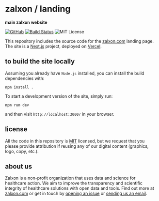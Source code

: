 
# zalxon / landing

**main zalxon website**

[![GitHub][github-badge]][github]
[![Build Status]][actions]
![MIT License][]

[github]: https://github.com/zalxon/landing
[github-badge]: https://badgen.net/badge/-/github?icon=github&label
[build status]: https://github.com/zalxon/landing/actions/workflows/main.yml/badge.svg
[actions]: https://github.com/zalxon/landing/actions/workflows/main.yml
[mit license]: https://badgen.net/badge/license/MIT/blue

This repository includes the source code for the [zalxon.com](https://zalxon.com/) landing page. The site is a [Next.js](https://nextjs.org/) project, deployed on [Vercel](https://vercel.com/).

## to build the site locally

Assuming you already have `Node.js` installed, you can install the build dependencies with:

```shell
npm install .
```

To start a development version of the site, simply run:

```shell
npm run dev
```

and then visit `http://localhost:3000/` in your browser.

## license

All the code in this repository is [MIT](https://choosealicense.com/licenses/mit/) licensed, but we request that you please provide attribution if reusing any of our digital content (graphics, logo, copy, etc.).

## about us

Zalxon is a non-profit organization that uses data and science for healthcare action. We aim to improve the transparency and scientific integrity of healthcare solutions with open data and tools. Find out more at [zalxon.com](https://zalxon.com/) or get in touch by [opening an issue](https://github.com/zalxon/components/issues/new) or [sending us an email](mailto:hello@zalxon.com).
